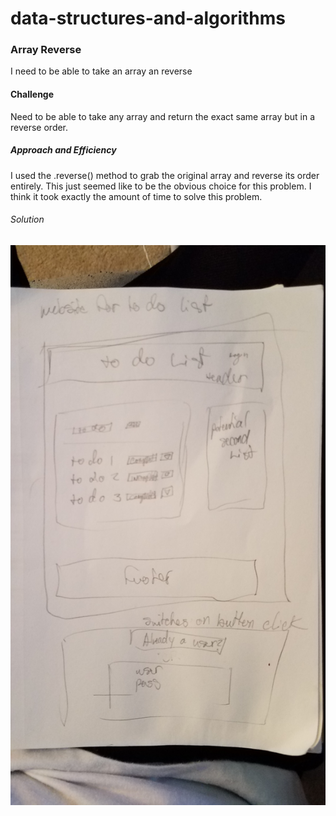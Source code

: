 # data-structures-and-algorithms

### Array Reverse
I need to be able to take an array an reverse

#### Challenge

Need to be able to take any array and return the exact same array but in a reverse order.

##### Approach and Efficiency

I used the .reverse() method to grab the original array and reverse its order entirely. This just seemed like to be the obvious choice for this problem. I think it took exactly the amount of time to solve this problem.

###### Solution

![whiteboard](/assets/whiteboard1.jpg)
